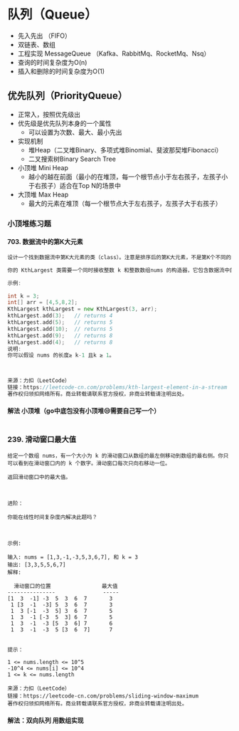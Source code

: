 # 队列（Queue）

- 先入先出 （FIFO）
- 双链表、数组
- 工程实现 MessageQueue （Kafka、RabbitMq、RocketMq、Nsq）
- 查询的时间复杂度为O(n)
- 插入和删除的时间复杂度为O(1)

## 优先队列（PriorityQueue）

- 正常入，按照优先级出
- 优先级是优先队列本身的一个属性
    - 可以设置为次数、最大、最小先出
- 实现机制
    - 堆Heap（二叉堆Binary、多项式堆Binomial、斐波那契堆Fibonacci）
    - 二叉搜索树Binary Search Tree
- 小顶堆 Mini Heap
    - 越小的越在前面（最小的在堆顶，每一个根节点小于左右孩子，左孩子小于右孩子）适合在Top N的场景中
- 大顶堆 Max Heap
    - 最大的元素在堆顶（每一个根节点大于左右孩子，左孩子大于右孩子）

### 小顶堆练习题

#### 703. 数据流中的第K大元素

```go
设计一个找到数据流中第K大元素的类（class）。注意是排序后的第K大元素，不是第K个不同的元素。

你的 KthLargest 类需要一个同时接收整数 k 和整数数组nums 的构造器，它包含数据流中的初始元素。每次调用 KthLargest.add，返回当前数据流中第K大的元素。

示例:

int k = 3;
int[] arr = [4,5,8,2];
KthLargest kthLargest = new KthLargest(3, arr);
kthLargest.add(3);   // returns 4
kthLargest.add(5);   // returns 5
kthLargest.add(10);  // returns 5
kthLargest.add(9);   // returns 8
kthLargest.add(4);   // returns 8
说明:
你可以假设 nums 的长度≥ k-1 且k ≥ 1。



来源：力扣（LeetCode）
链接：https://leetcode-cn.com/problems/kth-largest-element-in-a-stream
著作权归领扣网络所有。商业转载请联系官方授权，非商业转载请注明出处。
```

#### 解法 小顶堆（go中底包没有小顶堆😒需要自己写一个）

```go

```



### 239. 滑动窗口最大值

```
给定一个数组 nums，有一个大小为 k 的滑动窗口从数组的最左侧移动到数组的最右侧。你只可以看到在滑动窗口内的 k 个数字。滑动窗口每次只向右移动一位。

返回滑动窗口中的最大值。

 

进阶：

你能在线性时间复杂度内解决此题吗？

 

示例:

输入: nums = [1,3,-1,-3,5,3,6,7], 和 k = 3
输出: [3,3,5,5,6,7] 
解释: 

  滑动窗口的位置                最大值
---------------               -----
[1  3  -1] -3  5  3  6  7       3
 1 [3  -1  -3] 5  3  6  7       3
 1  3 [-1  -3  5] 3  6  7       5
 1  3  -1 [-3  5  3] 6  7       5
 1  3  -1  -3 [5  3  6] 7       6
 1  3  -1  -3  5 [3  6  7]      7
 

提示：

1 <= nums.length <= 10^5
-10^4 <= nums[i] <= 10^4
1 <= k <= nums.length

来源：力扣（LeetCode）
链接：https://leetcode-cn.com/problems/sliding-window-maximum
著作权归领扣网络所有。商业转载请联系官方授权，非商业转载请注明出处。
```

#### 解法：双向队列 用数组实现

```go

```

